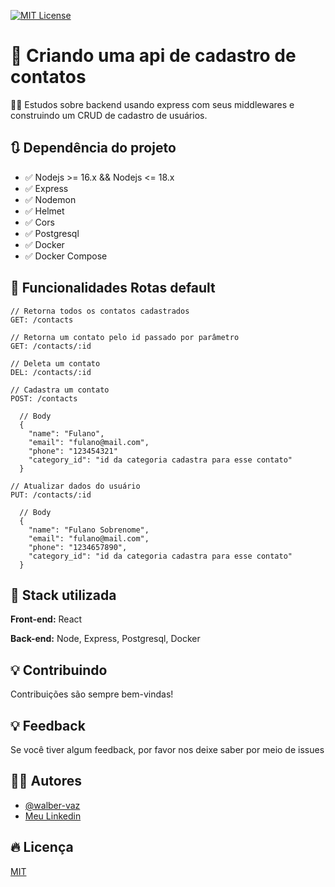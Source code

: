 [![MIT License](https://img.shields.io/badge/License-MIT-green.svg)](https://choosealicense.com/licenses/mit/)

# 🚀 Criando uma api de cadastro de contatos

👨‍💻 Estudos sobre backend usando express com seus middlewares e construindo um CRUD de cadastro de usuários.

## 🔃 Dependência do projeto

- ✅ Nodejs >= 16.x && Nodejs <= 18.x
- ✅ Express
- ✅ Nodemon
- ✅ Helmet
- ✅ Cors
- ✅ Postgresql
- ✅ Docker
- ✅ Docker Compose

## 📢 Funcionalidades Rotas default

```
// Retorna todos os contatos cadastrados
GET: /contacts

// Retorna um contato pelo id passado por parâmetro
GET: /contacts/:id

// Deleta um contato
DEL: /contacts/:id

// Cadastra um contato
POST: /contacts

  // Body
  {
    "name": "Fulano",
    "email": "fulano@mail.com",
    "phone": "123454321"
    "category_id": "id da categoria cadastra para esse contato"
  }

// Atualizar dados do usuário
PUT: /contacts/:id

  // Body
  {
	"name": "Fulano Sobrenome",
	"email": "fulano@mail.com",
	"phone": "1234657890",
	"category_id": "id da categoria cadastra para esse contato"
  }
```

## 🧪 Stack utilizada

**Front-end:** React

**Back-end:** Node, Express, Postgresql, Docker

## 💡 Contribuindo

Contribuições são sempre bem-vindas!

## 💡 Feedback

Se você tiver algum feedback, por favor nos deixe saber por meio de issues

## 👨‍💻 Autores

- [@walber-vaz](https://www.github.com/walber-vaz)
- [Meu Linkedin](https://www.linkedin.com/in/walber-vaz/)

## 🔥 Licença

[MIT](https://choosealicense.com/licenses/mit/)
